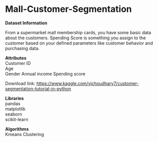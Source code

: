 # Mall-Customer-Segmentation


**Dataset Information**  

From a supermarket mall membership cards, you have some basic data about the customers. Spending Score is something you assign to the customer based on your defined parameters like customer behavior and purchasing data.

**Attributes**  
Customer ID  
Age  
Gender
Annual income
Spending score  

Download link: https://www.kaggle.com/vjchoudhary7/customer-segmentation-tutorial-in-python  


**Libraries**  
pandas  
matplotlib  
seaborn  
scikit-learn  

**Algorithms**  
Kmeans Clustering
